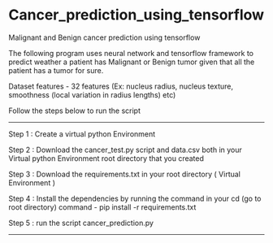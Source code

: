 # Cancer_prediction_using_tensorflow
Malignant and Benign cancer prediction using tensorflow

  The following program uses neural network and tensorflow framework to predict weather a patient 
  has Malignant or Benign tumor given that all the patient has a tumor for sure.
  
  Dataset 
   features  - 32 features (Ex: nucleus radius, nucleus texture,  smoothness (local variation in radius lengths) etc)
   
   Follow the steps below to run the script
   
   ------------- ----------------------------
   
   Step 1 : Create a virtual python Environment 
   
   Step 2 : Download the cancer_test.py script and data.csv both in your Virtual python Environment root directory that you created
   
   Step 3 : Download the requirements.txt in your root directory ( Virtual Environment )
   
   Step 4 : Install the dependencies by running the command in your cd (go to root directory)
            command - pip install -r requirements.txt
            
   Step 5 : run the script cancer_prediction.py
   
   
 ------------------------------------------------------
   
   
   
   
   

